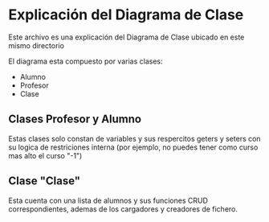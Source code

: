 # Explicación del Diagrama de Clase
Este archivo es una explicación del Diagrama de Clase ubicado en este mismo directorio

El diagrama esta compuesto por varias clases:  
* Alumno
* Profesor
* Clase

## Clases Profesor y Alumno
Estas clases solo constan de variables y sus respercitos geters y seters con su logica de restriciones interna (por ejemplo, no puedes tener como curso mas alto el curso "-1")


## Clase "Clase"

Esta cuenta con una lista de alumnos y sus funciones CRUD correspondientes, ademas de los cargadores y creadores de fichero.
